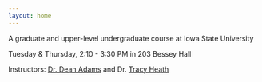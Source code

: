 ```yaml
---
layout: home
---
```


A graduate and upper-level undergraduate course at Iowa State University

Tuesday & Thursday, 2:10 - 3:30 PM in 203 Bessey Hall

Instructors: [Dr. Dean Adams](http://www.public.iastate.edu/~dcadams/) and Dr. [Tracy Heath](http://phyloworks.org/)
